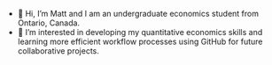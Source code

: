 - 👋  Hi, I’m Matt and I am an undergraduate economics student from Ontario, Canada.
- 👀  I’m interested in developing my quantitative economics skills and learning more efficient workflow processes using GitHub for future collaborative projects.

<!---
mattpalucci/mattpalucci is a ✨ special ✨ repository because its `README.md` (this file) appears on your GitHub profile.
You can click the Preview link to take a look at your changes.
--->
